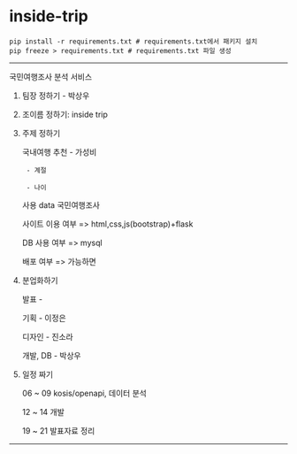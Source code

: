 # inside-trip

	pip install -r requirements.txt # requirements.txt에서 패키지 설치
	pip freeze > requirements.txt # requirements.txt 파일 생성
--- 
국민여행조사 분석 서비스


1) 팀장 정하기 - 박상우
2) 조이름 정하기:  inside trip

3) 주제 정하기

	국내여행 추천
		- 가성비
		
		- 계절
		
		- 나이

	사용 data 국민여행조사
	
    사이트 이용 여부 =>  html,css,js(bootstrap)+flask
    
    DB 사용 여부 =>  mysql
    
    배포 여부 => 가능하면
    
3) 분업화하기

    발표 -  
    
    기획 - 이정은
    
    디자인 - 진소라
    
    개발, DB - 박상우

4) 일정 짜기     

	06 ~ 09 kosis/openapi, 데이터 분석
	
	12 ~ 14 개발
	
	19 ~ 21 발표자료 정리

---

